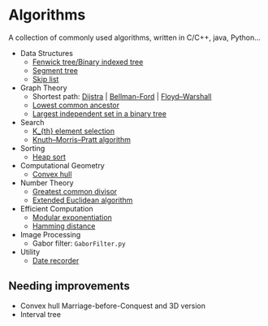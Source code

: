 # Algorithms
A collection of commonly used algorithms, written in C/C++, java, Python...   
- Data Structures
    - [Fenwick tree/Binary indexed tree](https://github.com/wandering007/algorithms/blob/master/binary_indexed_tree.cpp)
    - [Segment tree](https://github.com/wandering007/algorithms/blob/master/segment_tree.cpp)  
    - [Skip list](https://github.com/wandering007/algorithms/blob/master/skip_list.cpp)   
- Graph Theory  
    - Shortest path: [Dijstra](https://github.com/wandering007/algorithms/blob/master/dijkstra.cpp) | [Bellman-Ford](https://github.com/wandering007/algorithms/blob/master/bellman_ford.cpp) | [Floyd–Warshall](https://github.com/wandering007/algorithms/blob/master/floyd_warshall.cpp)  
    - [Lowest common ancestor](https://github.com/wandering007/algorithms/blob/master/lowest_common_ancestor.cpp)  
    - [Largest independent set in a binary tree](https://github.com/wandering007/algorithms/blob/master/largest_independent_set.c)  
- Search  
    - [K_{th} element selection](https://github.com/wandering007/algorithms/blob/master/kth_element_selection.cpp)
    - [Knuth–Morris–Pratt algorithm](https://github.com/wandering007/algorithms/blob/master/kmp.cpp)  
- Sorting  
    - [Heap sort](https://github.com/wandering007/algorithms/blob/master/sorting/heap_sort.cpp)
- Computational Geometry  
    - [Convex hull](https://github.com/wandering007/algorithms/blob/master/convex_hull.cpp)  
- Number Theory  
    - [Greatest common divisor](https://github.com/wandering007/algorithms/blob/master/gcd.cpp)  
    - [Extended Euclidean algorithm](https://github.com/wandering007/algorithms/blob/master/extended_gcd.cpp)  
- Efficient Computation  
    - [Modular exponentiation](https://github.com/wandering007/algorithms/blob/master/modular_pow.cpp)
    - [Hamming distance](https://github.com/wandering007/algorithms/blob/master/hamming_distance.cpp)  
- Image Processing  
    - Gabor filter: `GaborFilter.py`  
- Utility  
    - [Date recorder](https://github.com/wandering007/algorithms/blob/master/date_recorder.cpp)

## Needing improvements  
- Convex hull Marriage-before-Conquest and 3D version  
- Interval tree  
